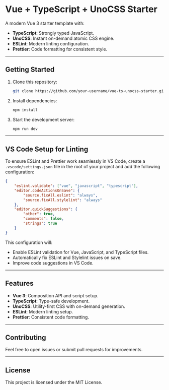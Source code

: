 # Vue + TypeScript + UnoCSS Starter

A modern Vue 3 starter template with:
- **TypeScript**: Strongly typed JavaScript.
- **UnoCSS**: Instant on-demand atomic CSS engine.
- **ESLint**: Modern linting configuration.
- **Prettier**: Code formatting for consistent style.

---

## **Getting Started**

1. Clone this repository:
   ```bash
   git clone https://github.com/your-username/vue-ts-unocss-starter.git
   ```

2. Install dependencies:
   ```bash
   npm install
   ```

3. Start the development server:
   ```bash
   npm run dev
   ```

---

## **VS Code Setup for Linting**

To ensure ESLint and Prettier work seamlessly in VS Code, create a `.vscode/settings.json` file in the root of your project and add the following configuration:

```json
{
    "eslint.validate": ["vue", "javascript", "typescript"],
    "editor.codeActionsOnSave": {
        "source.fixAll.eslint": "always",
        "source.fixAll.stylelint": "always"
    },
    "editor.quickSuggestions": {
        "other": true,
        "comments": false,
        "strings": true
    }
}
```

This configuration will:
- Enable ESLint validation for Vue, JavaScript, and TypeScript files.
- Automatically fix ESLint and Stylelint issues on save.
- Improve code suggestions in VS Code.

---

## **Features**
- **Vue 3**: Composition API and script setup.
- **TypeScript**: Type-safe development.
- **UnoCSS**: Utility-first CSS with on-demand generation.
- **ESLint**: Modern linting setup.
- **Prettier**: Consistent code formatting.

---

## **Contributing**
Feel free to open issues or submit pull requests for improvements.

---

## **License**
This project is licensed under the MIT License.
